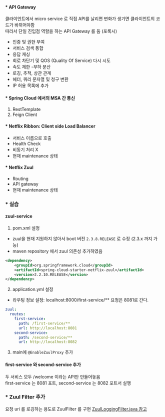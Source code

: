 #### * API Gateway

클라이언트에서 micro service 로 직접 API를 날리면 변화가 생기면 클라이언트의 코드가 바뀌어야함 <br>
따라서 단일 진입점 역할을 하는 API Gateway 를 둠 (포록시)

- 인증 및 권한 부여
- 서비스 검색 통합
- 응답 캐싱
- 회로 차단기 및 QOS (Quality Of Service) 다시 시도
- 속도 제한
  -부하 분산
- 로깅, 추적, 상관 관계
- 헤더, 쿼리 문자열 및 청구 변환
- IP 허용 목록에 추가


#### * Spring Cloud 에서의 MSA 간 통신
1. RestTemplate
2. Feign Client

#### * Netflix Ribbon: Client side Load Balancer
- 서비스 이름으로 호출
- Health Check
- 비동기 처리 X
- 현재 maintenance 상태

#### * Netflix Zuul
- Routing
- API gateway
- 현재 maintenance 상태


### * 실습
#### zuul-service

1. pom.xml 설정
- zuul을 현재 지원하지 않아서 boot 버전 `2.3.8.RELEASE` 로 수정 (2.3.x 까지 가능)
- maven repository 에서 zuul 의존성 추가하였음
```xml
<dependency>
    <groupId>org.springframework.cloud</groupId>
    <artifactId>spring-cloud-starter-netflix-zuul</artifactId>
    <version>2.2.10.RELEASE</version>
</dependency>
```

2. application.yml 설정
- 라우팅 정보 설정:
localhost:8000/first-service/** 요청은 8081로 간다.
```yml
zuul:
  routes:
    first-service:
      path: /first-service/**
      url: http://localhost:8081
    second-service:
      path: /second-service/**
      url: http://localhost:8082
```
3. main에 `@EnableZuulProxy` 추가

#### first-service 와 second-service 추가
두 서비스 모두 /welcome 이라는 API만 만들어놓음 <br>
first-service 는 8081 포트, second-service 는 8082 포트서 실행 


### * Zuul Filter 추가
요청 uri 를 로깅하는 용도로 ZuulFilter 를 구현 
[ZuulLoggingFilter.java 참고](/src/main/java/org/ggyool/zuulservice/filter/ZuulLoggingFilter.java)
